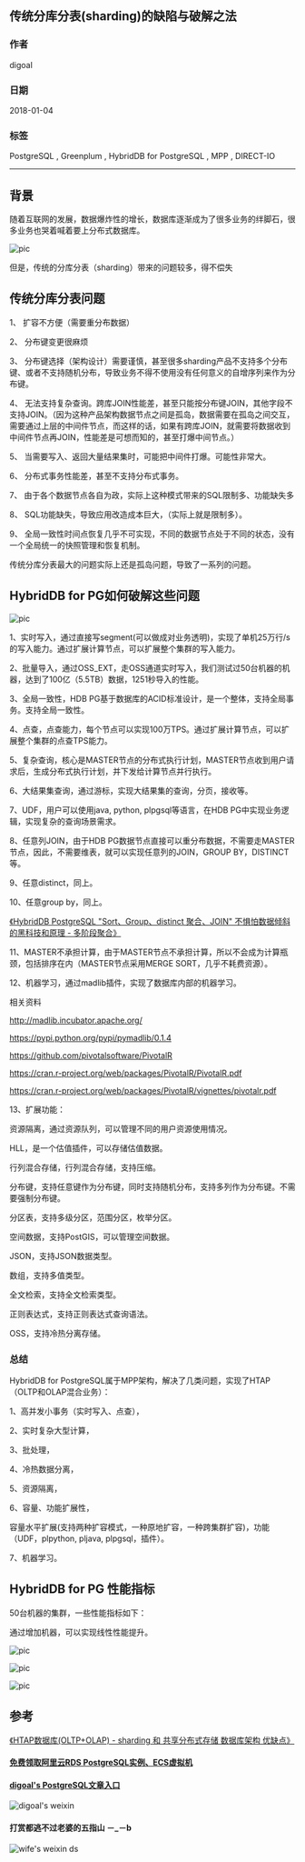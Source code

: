 ## 传统分库分表(sharding)的缺陷与破解之法  
                          
### 作者                          
digoal                          
                          
### 日期                          
2018-01-04                         
                          
### 标签                          
PostgreSQL , Greenplum , HybridDB for PostgreSQL , MPP , DIRECT-IO    
                          
----                          
                          
## 背景     
随着互联网的发展，数据爆炸性的增长，数据库逐渐成为了很多业务的绊脚石，很多业务也哭着喊着要上分布式数据库。  
  
![pic](../201710/20171013_04_pic_001.jpg)  
  
但是，传统的分库分表（sharding）带来的问题较多，得不偿失  
  
## 传统分库分表问题
  
1、 扩容不方便（需要重分布数据）  
  
2、 分布键变更很麻烦  
  
3、 分布键选择（架构设计）需要谨慎，甚至很多sharding产品不支持多个分布键、或者不支持随机分布，导致业务不得不使用没有任何意义的自增序列来作为分布键。  
  
4、 无法支持复杂查询。跨库JOIN性能差，甚至只能按分布键JOIN，其他字段不支持JOIN。（因为这种产品架构数据节点之间是孤岛，数据需要在孤岛之间交互，需要通过上层的中间件节点，而这样的话，如果有跨库JOIN，就需要将数据收到中间件节点再JOIN，性能差是可想而知的，甚至打爆中间节点。）  
  
5、 当需要写入、返回大量结果集时，可能把中间件打爆。可能性非常大。  
  
6、 分布式事务性能差，甚至不支持分布式事务。  
  
7、 由于各个数据节点各自为政，实际上这种模式带来的SQL限制多、功能缺失多  
  
8、 SQL功能缺失，导致应用改造成本巨大，（实际上就是限制多）。  
  
9、 全局一致性时间点恢复几乎不可实现，不同的数据节点处于不同的状态，没有一个全局统一的快照管理和恢复机制。  
  
传统分库分表最大的问题实际上还是孤岛问题，导致了一系列的问题。  
  
## HybridDB for PG如何破解这些问题  
![pic](20180104_01_pic_001.jpg)  
  
1、实时写入，通过直接写segment(可以做成对业务透明)，实现了单机25万行/s的写入能力。通过扩展计算节点，可以扩展整个集群的写入能力。  
  
  
2、批量导入，通过OSS_EXT，走OSS通道实时写入，我们测试过50台机器的机器，达到了100亿（5.5TB）数据，1251秒导入的性能。   
  
  
3、全局一致性，HDB PG基于数据库的ACID标准设计，是一个整体，支持全局事务。支持全局一致性。  
  
4、点查，点查能力，每个节点可以实现100万TPS。通过扩展计算节点，可以扩展整个集群的点查TPS能力。  
  
5、复杂查询，核心是MASTER节点的分布式执行计划，MASTER节点收到用户请求后，生成分布式执行计划，并下发给计算节点并行执行。  
  
6、大结果集查询，通过游标，实现大结果集的查询，分页，接收等。  
  
7、UDF，用户可以使用java, python, plpgsql等语言，在HDB PG中实现业务逻辑，实现复杂的查询场景需求。  
  
8、任意列JOIN，由于HDB PG数据节点直接可以重分布数据，不需要走MASTER节点，因此，不需要维表，就可以实现任意列的JOIN，GROUP BY，DISTINCT等。  
  
9、任意distinct，同上。  
  
10、任意group by，同上。  
  
[《HybridDB PostgreSQL "Sort、Group、distinct 聚合、JOIN" 不惧怕数据倾斜的黑科技和原理 - 多阶段聚合》](../201711/20171123_01.md)    
  
11、MASTER不承担计算，由于MASTER节点不承担计算，所以不会成为计算瓶颈，包括排序在内（MASTER节点采用MERGE SORT，几乎不耗费资源）。  
  
12、机器学习，通过madlib插件，实现了数据库内部的机器学习。  
  
相关资料  
  
http://madlib.incubator.apache.org/  
  
https://pypi.python.org/pypi/pymadlib/0.1.4  
  
https://github.com/pivotalsoftware/PivotalR  
  
https://cran.r-project.org/web/packages/PivotalR/PivotalR.pdf  
  
https://cran.r-project.org/web/packages/PivotalR/vignettes/pivotalr.pdf  
  
13、扩展功能：  
  
资源隔离，通过资源队列，可以管理不同的用户资源使用情况。  
  
HLL，是一个估值插件，可以存储估值数据。  
  
行列混合存储，行列混合存储，支持压缩。  
  
分布键，支持任意键作为分布键，同时支持随机分布，支持多列作为分布键。不需要强制分布键。  
  
分区表，支持多级分区，范围分区，枚举分区。  
  
空间数据，支持PostGIS，可以管理空间数据。  
  
JSON，支持JSON数据类型。  
  
数组，支持多值类型。  
  
全文检索，支持全文检索类型。  
  
正则表达式，支持正则表达式查询语法。  
  
OSS，支持冷热分离存储。  
  
### 总结
HybridDB for PostgreSQL属于MPP架构，解决了几类问题，实现了HTAP（OLTP和OLAP混合业务）：  
  
  
1、高并发小事务（实时写入、点查），  
  
2、实时复杂大型计算，  
  
3、批处理，  
  
4、冷热数据分离，  
  
5、资源隔离，  
  
6、容量、功能扩展性，  
  
容量水平扩展(支持两种扩容模式，一种原地扩容，一种跨集群扩容)，功能（UDF，plpython, pljava, plpgsql，插件）。  
  
7、机器学习。  
  
  
## HybridDB for PG 性能指标  
50台机器的集群，一些性能指标如下：  
  
通过增加机器，可以实现线性性能提升。  
  
![pic](20180104_01_pic_002.jpg)  
  
![pic](20180104_01_pic_003.jpg)  
  
![pic](20180104_01_pic_004.jpg)  
  
  
## 参考  
  
[《HTAP数据库(OLTP+OLAP) - sharding 和 共享分布式存储 数据库架构 优缺点》](../201710/20171013_04.md)    
  
  
  
  
  
  
  
  
  
  
  
  
  
  
  
#### [免费领取阿里云RDS PostgreSQL实例、ECS虚拟机](https://free.aliyun.com/ "57258f76c37864c6e6d23383d05714ea")
  
  
#### [digoal's PostgreSQL文章入口](https://github.com/digoal/blog/blob/master/README.md "22709685feb7cab07d30f30387f0a9ae")
  
  
![digoal's weixin](../pic/digoal_weixin.jpg "f7ad92eeba24523fd47a6e1a0e691b59")
  
  
  
  
  
  
#### 打赏都逃不过老婆的五指山 －_－b  
![wife's weixin ds](../pic/wife_weixin_ds.jpg "acd5cce1a143ef1d6931b1956457bc9f")
  
